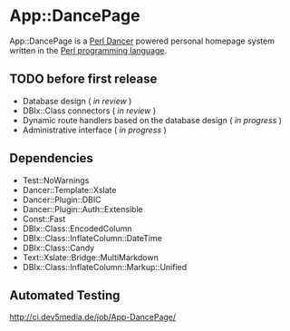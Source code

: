App::DancePage
==============

App::DancePage is a [Perl Dancer](http://perldancer.org/) powered personal
homepage system written in the [Perl programming language](http://perl.org/).

TODO before first release
-------------------------

* Database design ( *in review* )
* DBIx::Class connectors ( *in review* )
* Dynamic route handlers based on the database design ( *in progress* )
* Administrative interface ( *in progress* )

Dependencies
------------

* Test::NoWarnings
* Dancer::Template::Xslate
* Dancer::Plugin::DBIC
* Dancer::Plugin::Auth::Extensible
* Const::Fast
* DBIx::Class::EncodedColumn
* DBIx::Class::InflateColumn::DateTime
* DBIx::Class::Candy
* Text::Xslate::Bridge::MultiMarkdown
* DBIx::Class::InflateColumn::Markup::Unified

Automated Testing
-----------------

http://ci.dev5media.de/job/App-DancePage/
